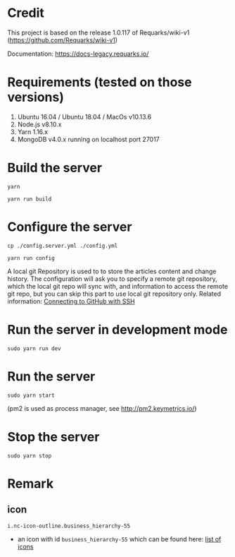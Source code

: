 # Credit
This project is based on the release 1.0.117 of Requarks/wiki-v1 (https://github.com/Requarks/wiki-v1)

Documentation: https://docs-legacy.requarks.io/

# Requirements (tested on those versions)
1. Ubuntu 16.04 / Ubuntu 18.04 / MacOs v10.13.6
2. Node.js v8.10.x
3. Yarn 1.16.x
4. MongoDB v4.0.x running on localhost port 27017

# Build the server

`yarn`

`yarn run build`

# Configure the server

`cp ./config.server.yml ./config.yml`

`yarn run config`

A local git Repository is used to to store the articles content and change history. The configuration will ask you to specify a remote git repository, which the local git repo will sync with, and information to access the remote git repo, but you can skip this part to use local git repository only. Related information: [Connecting to GitHub with SSH](https://help.github.com/en/articles/connecting-to-github-with-ssh)


# Run the server in development mode

`sudo yarn run dev`

# Run the server

`sudo yarn start`

(pm2 is used as process manager, see http://pm2.keymetrics.io/)

# Stop the server

`sudo yarn stop`

# Remark

## icon
`i.nc-icon-outline.business_hierarchy-55`
* an icon with id `business_hierarchy-55` which can be found here: [list of icons](https://www.sindicalistasdebase.es/assets/css/icons/demo-glyph.html)
